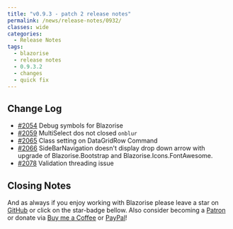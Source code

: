 ```yaml
---
title: "v0.9.3 - patch 2 release notes"
permalink: /news/release-notes/0932/
classes: wide
categories:
  - Release Notes
tags:
  - blazorise
  - release notes
  - 0.9.3.2
  - changes
  - quick fix
---
```


## Change Log

- [#2054](https://github.com/stsrki/Blazorise/issues/2054) Debug symbols for Blazorise
- [#2059](https://github.com/stsrki/Blazorise/issues/2059) MultiSelect dos not closed `onblur`
- [#2065](https://github.com/stsrki/Blazorise/issues/2065) Class setting on DataGridRow Command
- [#2066](https://github.com/stsrki/Blazorise/issues/2066) SideBarNavigation doesn't display drop down arrow with upgrade of Blazorise.Bootstrap and Blazorise.Icons.FontAwesome.
- [#2078](https://github.com/stsrki/Blazorise/issues/2078) Validation threading issue

## Closing Notes

And as always if you enjoy working with Blazorise please leave a star on [GitHub](https://github.com/stsrki/Blazorise) or click on the star-badge bellow. Also consider becoming a [Patron](https://www.patreon.com/mladenmacanovic) or donate via [Buy me a Coffee](https://www.buymeacoffee.com/mladenmacanovic) or [PayPal](https://www.paypal.me/mladenmacanovic)!